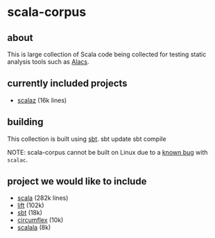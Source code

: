 # scala-corpus #
## about ##
This is large collection of Scala code being collected for testing static analysis tools such as [Alacs](https://github.com/alacscala/alacs).

## currently included projects ##
- [scalaz](http://code.google.com/p/scalaz/) (16k lines)

## building  ##
This collection is built using [sbt](http://code.google.com/p/simple-build-tool/).
    sbt update
    sbt compile

NOTE: scala-corpus cannot be built on Linux due to a [known bug](http://lampsvn.epfl.ch/trac/scala/ticket/3623) with `scalac`.

## project we would like to include ##
* [scala](https://github.com/scala/scala) (282k lines)
* [lift](https://github.com/lift/lift) (102k)
* [sbt](http://code.google.com/p/simple-build-tool/source/checkout) (18k)
* [circumflex](https://github.com/inca/circumflex) (10k)
* [scalala](http://code.google.com/p/scalala/) (8k)
